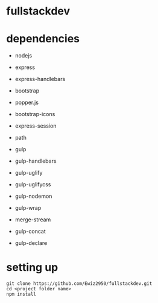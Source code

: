 # fullstackdev

# dependencies
- nodejs
- express
- express-handlebars
- bootstrap
- popper.js
- bootstrap-icons
- express-session
- path

- gulp
 - gulp-handlebars
 - gulp-uglify
 - gulp-uglifycss
 - gulp-nodemon
 - gulp-wrap
 - merge-stream
 - gulp-concat
 - gulp-declare


# setting up
```shell
git clone https://github.com/Ewiz2950/fullstackdev.git
cd <project folder name>
npm install
```
